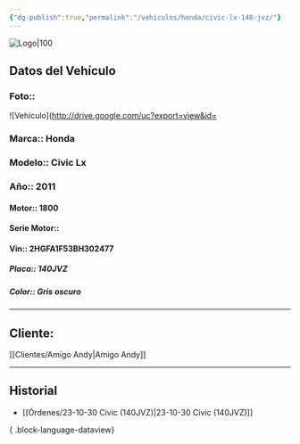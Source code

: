 ```yaml
---
{"dg-publish":true,"permalink":"/vehiculos/honda/civic-lx-140-jvz/"}
---
```


![Logo|100](http://drive.google.com/uc?export=view&id=137fl3TIZ0-PU8b-Pt0bsjclwHub_u78G)

## Datos del Vehículo 
### Foto:: 
![Vehículo](http://drive.google.com/uc?export=view&id=

### Marca:: Honda 
### Modelo:: Civic Lx
### Año:: 2011
#### Motor:: 1800
#### Serie Motor:: 
#### Vin:: 2HGFA1F53BH302477
##### Placa:: 140JVZ
##### Color:: Gris oscuro 
---

## Cliente:

[[Clientes/Amigo Andy\|Amigo Andy]]

---

## Historial

- [[Órdenes/23-10-30 Civic (140JVZ)\|23-10-30 Civic (140JVZ)]]

{ .block-language-dataview} 